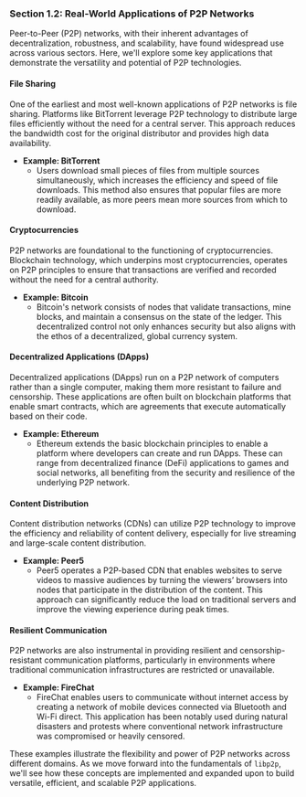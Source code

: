 ### Section 1.2: Real-World Applications of P2P Networks

Peer-to-Peer (P2P) networks, with their inherent advantages of decentralization, robustness, and scalability, have found widespread use across various sectors. Here, we'll explore some key applications that demonstrate the versatility and potential of P2P technologies.

#### File Sharing

One of the earliest and most well-known applications of P2P networks is file sharing. Platforms like BitTorrent leverage P2P technology to distribute large files efficiently without the need for a central server. This approach reduces the bandwidth cost for the original distributor and provides high data availability.

- **Example: BitTorrent**
  - Users download small pieces of files from multiple sources simultaneously, which increases the efficiency and speed of file downloads. This method also ensures that popular files are more readily available, as more peers mean more sources from which to download.

#### Cryptocurrencies

P2P networks are foundational to the functioning of cryptocurrencies. Blockchain technology, which underpins most cryptocurrencies, operates on P2P principles to ensure that transactions are verified and recorded without the need for a central authority.

- **Example: Bitcoin**
  - Bitcoin's network consists of nodes that validate transactions, mine blocks, and maintain a consensus on the state of the ledger. This decentralized control not only enhances security but also aligns with the ethos of a decentralized, global currency system.

#### Decentralized Applications (DApps)

Decentralized applications (DApps) run on a P2P network of computers rather than a single computer, making them more resistant to failure and censorship. These applications are often built on blockchain platforms that enable smart contracts, which are agreements that execute automatically based on their code.

- **Example: Ethereum**
  - Ethereum extends the basic blockchain principles to enable a platform where developers can create and run DApps. These can range from decentralized finance (DeFi) applications to games and social networks, all benefiting from the security and resilience of the underlying P2P network.

#### Content Distribution

Content distribution networks (CDNs) can utilize P2P technology to improve the efficiency and reliability of content delivery, especially for live streaming and large-scale content distribution.

- **Example: Peer5**
  - Peer5 operates a P2P-based CDN that enables websites to serve videos to massive audiences by turning the viewers’ browsers into nodes that participate in the distribution of the content. This approach can significantly reduce the load on traditional servers and improve the viewing experience during peak times.

#### Resilient Communication

P2P networks are also instrumental in providing resilient and censorship-resistant communication platforms, particularly in environments where traditional communication infrastructures are restricted or unavailable.

- **Example: FireChat**
  - FireChat enables users to communicate without internet access by creating a network of mobile devices connected via Bluetooth and Wi-Fi direct. This application has been notably used during natural disasters and protests where conventional network infrastructure was compromised or heavily censored.

These examples illustrate the flexibility and power of P2P networks across different domains. As we move forward into the fundamentals of `libp2p`, we'll see how these concepts are implemented and expanded upon to build versatile, efficient, and scalable P2P applications.
